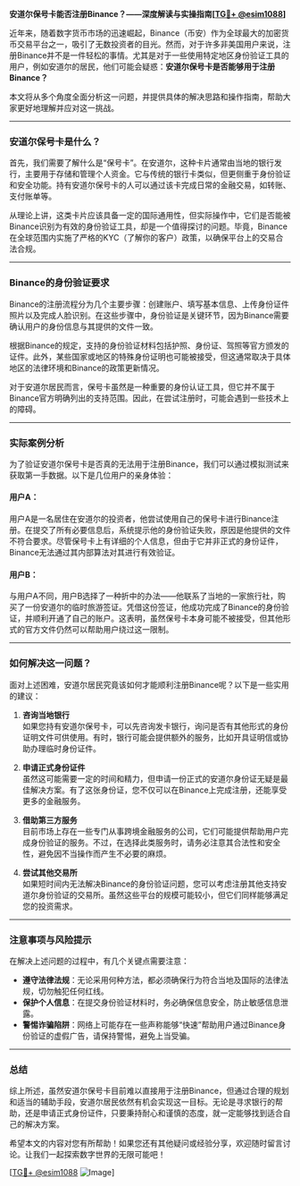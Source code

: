 **安道尔保号卡能否注册Binance？——深度解读与实操指南[[TG💪+ @esim1088](https://t.me/s/esim1088)]**

近年来，随着数字货币市场的迅速崛起，Binance（币安）作为全球最大的加密货币交易平台之一，吸引了无数投资者的目光。然而，对于许多非美国用户来说，注册Binance并不是一件轻松的事情。尤其是对于一些使用特定地区身份验证工具的用户，例如安道尔的居民，他们可能会疑惑：**安道尔保号卡是否能够用于注册Binance？**

本文将从多个角度全面分析这一问题，并提供具体的解决思路和操作指南，帮助大家更好地理解并应对这一挑战。

---

### 安道尔保号卡是什么？

首先，我们需要了解什么是“保号卡”。在安道尔，这种卡片通常由当地的银行发行，主要用于存储和管理个人资金。它与传统的银行卡类似，但更侧重于身份验证和安全功能。持有安道尔保号卡的人可以通过该卡完成日常的金融交易，如转账、支付账单等。

从理论上讲，这类卡片应该具备一定的国际通用性，但实际操作中，它们是否能被Binance识别为有效的身份验证工具，却是一个值得探讨的问题。毕竟，Binance在全球范围内实施了严格的KYC（了解你的客户）政策，以确保平台上的交易合法合规。

---

### Binance的身份验证要求

Binance的注册流程分为几个主要步骤：创建账户、填写基本信息、上传身份证件照片以及完成人脸识别。在这些步骤中，身份验证是关键环节，因为Binance需要确认用户的身份信息与其提供的文件一致。

根据Binance的规定，支持的身份验证材料包括护照、身份证、驾照等官方颁发的证件。此外，某些国家或地区的特殊身份证明也可能被接受，但这通常取决于具体地区的法律环境和Binance的政策更新情况。

对于安道尔居民而言，保号卡虽然是一种重要的身份认证工具，但它并不属于Binance官方明确列出的支持范围。因此，在尝试注册时，可能会遇到一些技术上的障碍。

---

### 实际案例分析

为了验证安道尔保号卡是否真的无法用于注册Binance，我们可以通过模拟测试来获取第一手数据。以下是几位用户的亲身体验：

#### 用户A：
用户A是一名居住在安道尔的投资者，他尝试使用自己的保号卡进行Binance注册。在提交了所有必要信息后，系统提示他的身份验证失败，原因是他提供的文件不符合要求。尽管保号卡上有详细的个人信息，但由于它并非正式的身份证件，Binance无法通过其内部算法对其进行有效验证。

#### 用户B：
与用户A不同，用户B选择了一种折中的办法——他联系了当地的一家旅行社，购买了一份安道尔的临时旅游签证。凭借这份签证，他成功完成了Binance的身份验证，并顺利开通了自己的账户。这表明，虽然保号卡本身可能不被接受，但其他形式的官方文件仍然可以帮助用户绕过这一限制。

---

### 如何解决这一问题？

面对上述困难，安道尔居民究竟该如何才能顺利注册Binance呢？以下是一些实用的建议：

1. **咨询当地银行**  
   如果您持有安道尔保号卡，可以先咨询发卡银行，询问是否有其他形式的身份证明文件可供使用。有时，银行可能会提供额外的服务，比如开具证明信或协助办理临时身份证件。

2. **申请正式身份证件**  
   虽然这可能需要一定的时间和精力，但申请一份正式的安道尔身份证无疑是最佳解决方案。有了这张身份证，您不仅可以在Binance上完成注册，还能享受更多的金融服务。

3. **借助第三方服务**  
   目前市场上存在一些专门从事跨境金融服务的公司，它们可能提供帮助用户完成身份验证的服务。不过，在选择此类服务时，请务必注意其合法性和安全性，避免因不当操作而产生不必要的麻烦。

4. **尝试其他交易所**  
   如果短时间内无法解决Binance的身份验证问题，您可以考虑注册其他支持安道尔身份验证的交易所。虽然这些平台的规模可能较小，但它们同样能够满足您的投资需求。

---

### 注意事项与风险提示

在解决上述问题的过程中，有几个关键点需要注意：

- **遵守法律法规**：无论采用何种方法，都必须确保行为符合当地及国际的法律法规，切勿触犯任何红线。
- **保护个人信息**：在提交身份验证材料时，务必确保信息安全，防止敏感信息泄露。
- **警惕诈骗陷阱**：网络上可能存在一些声称能够“快速”帮助用户通过Binance身份验证的虚假广告，请保持警惕，避免上当受骗。

---

### 总结

综上所述，虽然安道尔保号卡目前难以直接用于注册Binance，但通过合理的规划和适当的辅助手段，安道尔居民依然有机会实现这一目标。无论是寻求银行的帮助，还是申请正式身份证件，只要秉持耐心和谨慎的态度，就一定能够找到适合自己的解决方案。

希望本文的内容对您有所帮助！如果您还有其他疑问或经验分享，欢迎随时留言讨论。让我们一起探索数字世界的无限可能吧！

[[TG💪+ @esim1088](https://t.me/s/esim1088) ![Image](https://i.postimg.cc/4NQfJmqS/Snipaste-2025-05-13-00-14-12.png)]